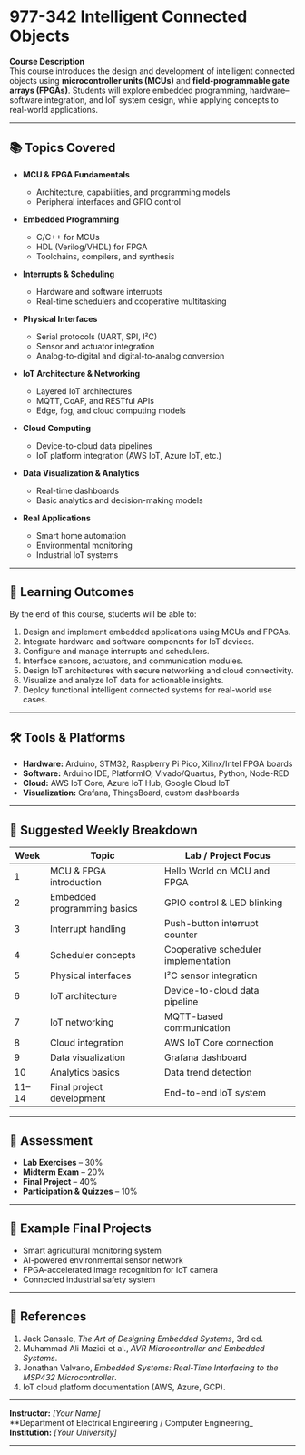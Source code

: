 # 977-342 Intelligent Connected Objects

**Course Description**  
This course introduces the design and development of intelligent connected objects using **microcontroller units (MCUs)** and **field-programmable gate arrays (FPGAs)**. Students will explore embedded programming, hardware–software integration, and IoT system design, while applying concepts to real-world applications.

---

## 📚 Topics Covered

- **MCU & FPGA Fundamentals**  
  - Architecture, capabilities, and programming models  
  - Peripheral interfaces and GPIO control

- **Embedded Programming**  
  - C/C++ for MCUs  
  - HDL (Verilog/VHDL) for FPGA  
  - Toolchains, compilers, and synthesis

- **Interrupts & Scheduling**  
  - Hardware and software interrupts  
  - Real-time schedulers and cooperative multitasking

- **Physical Interfaces**  
  - Serial protocols (UART, SPI, I²C)  
  - Sensor and actuator integration  
  - Analog-to-digital and digital-to-analog conversion

- **IoT Architecture & Networking**  
  - Layered IoT architectures  
  - MQTT, CoAP, and RESTful APIs  
  - Edge, fog, and cloud computing models

- **Cloud Computing**  
  - Device-to-cloud data pipelines  
  - IoT platform integration (AWS IoT, Azure IoT, etc.)

- **Data Visualization & Analytics**  
  - Real-time dashboards  
  - Basic analytics and decision-making models

- **Real Applications**  
  - Smart home automation  
  - Environmental monitoring  
  - Industrial IoT systems

---

## 🎯 Learning Outcomes

By the end of this course, students will be able to:

1. Design and implement embedded applications using MCUs and FPGAs.  
2. Integrate hardware and software components for IoT devices.  
3. Configure and manage interrupts and schedulers.  
4. Interface sensors, actuators, and communication modules.  
5. Design IoT architectures with secure networking and cloud connectivity.  
6. Visualize and analyze IoT data for actionable insights.  
7. Deploy functional intelligent connected systems for real-world use cases.

---

## 🛠 Tools & Platforms

- **Hardware:** Arduino, STM32, Raspberry Pi Pico, Xilinx/Intel FPGA boards  
- **Software:** Arduino IDE, PlatformIO, Vivado/Quartus, Python, Node-RED  
- **Cloud:** AWS IoT Core, Azure IoT Hub, Google Cloud IoT  
- **Visualization:** Grafana, ThingsBoard, custom dashboards

---

## 📅 Suggested Weekly Breakdown

| Week | Topic | Lab / Project Focus |
|------|-------|---------------------|
| 1 | MCU & FPGA introduction | Hello World on MCU and FPGA |
| 2 | Embedded programming basics | GPIO control & LED blinking |
| 3 | Interrupt handling | Push-button interrupt counter |
| 4 | Scheduler concepts | Cooperative scheduler implementation |
| 5 | Physical interfaces | I²C sensor integration |
| 6 | IoT architecture | Device-to-cloud data pipeline |
| 7 | IoT networking | MQTT-based communication |
| 8 | Cloud integration | AWS IoT Core connection |
| 9 | Data visualization | Grafana dashboard |
| 10 | Analytics basics | Data trend detection |
| 11–14 | Final project development | End-to-end IoT system |

---

## 📌 Assessment

- **Lab Exercises** – 30%  
- **Midterm Exam** – 20%  
- **Final Project** – 40%  
- **Participation & Quizzes** – 10%

---

## 🧩 Example Final Projects

- Smart agricultural monitoring system  
- AI-powered environmental sensor network  
- FPGA-accelerated image recognition for IoT camera  
- Connected industrial safety system

---

## 📖 References

1. Jack Ganssle, *The Art of Designing Embedded Systems*, 3rd ed.  
2. Muhammad Ali Mazidi et al., *AVR Microcontroller and Embedded Systems*.  
3. Jonathan Valvano, *Embedded Systems: Real-Time Interfacing to the MSP432 Microcontroller*.  
4. IoT cloud platform documentation (AWS, Azure, GCP).  

---

**Instructor:** _[Your Name]_  
**Department of Electrical Engineering / Computer Engineering_  
**Institution:** _[Your University]_  

---
